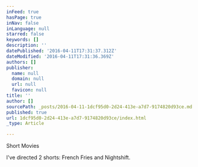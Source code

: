 ```yaml
---
inFeed: true
hasPage: true
inNav: false
inLanguage: null
starred: false
keywords: []
description: ''
datePublished: '2016-04-11T17:31:37.312Z'
dateModified: '2016-04-11T17:31:36.369Z'
authors: []
publisher:
  name: null
  domain: null
  url: null
  favicon: null
title: ''
author: []
sourcePath: _posts/2016-04-11-1dcf95d0-2d24-413e-a7d7-9174820d93ce.md
published: true
url: 1dcf95d0-2d24-413e-a7d7-9174820d93ce/index.html
_type: Article

---
```

Short Movies

I've directed 2 shorts: French Fries and Nightshift.